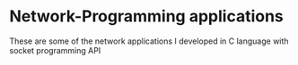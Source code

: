 # Network-Programming applications
These are some of the network applications I developed in C language with socket programming API
